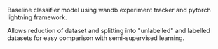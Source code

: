 Baseline classifier model using wandb experiment tracker and pytorch lightning framework.

Allows reduction of dataset and splitting into "unlabelled" and labelled datasets for easy comparison with semi-supervised learning.
